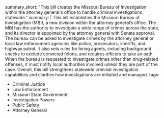 summary_short: "This bill creates the Missouri Bureau of Investigation within the attorney general's office to handle criminal investigations statewide."
summary: |
  This bill establishes the Missouri Bureau of Investigation (MBI), a new division within the attorney general’s office. The MBI has the authority to investigate a wide range of crimes across the state, and its director is appointed by the attorney general with Senate approval. The bureau can be asked to investigate crimes by the attorney general or local law enforcement agencies like police, prosecutors, sheriffs, and highway patrol. It also sets rules for hiring agents, including background checks to exclude convicted felons, and requires officers to take an oath. When the bureau is requested to investigate crimes other than drug-related offenses, it must notify local authorities involved unless they are part of the case. Overall, this bill strengthens statewide criminal investigation capabilities and clarifies how investigations are initiated and managed.
tags:
  - Criminal Justice
  - Law Enforcement
  - Missouri State Government
  - Investigation Powers
  - Public Safety
  - Attorney General
